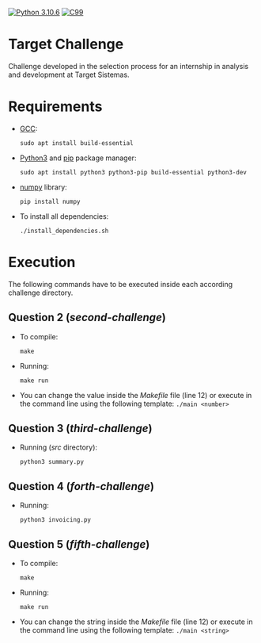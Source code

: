  [![Python 3.10.6](https://img.shields.io/badge/Python-3776AB?style=for-the-badge&logo=python&logoColor=white)](https://www.python.org/downloads/release/python-3106/)
 [![C99](https://img.shields.io/badge/C-00599C?style=for-the-badge&logo=c&logoColor=white)](https://www.open-std.org/jtc1/sc22/wg14/www/docs/n1256.pdf)

# Target Challenge

Challenge developed in the selection process for an internship in analysis and development at Target Sistemas.

# Requirements

- [GCC](https://gcc.gnu.org/onlinedocs/gcc-12.2.0/gcc.pdf):

      sudo apt install build-essential

- [Python3](https://python.org) and [pip](https://pip.pypa.io/en/stable/installation/) package manager:

      sudo apt install python3 python3-pip build-essential python3-dev

- [numpy](https://numpy.org/) library:

      pip install numpy
       
- To install all dependencies:
       
      ./install_dependencies.sh
       
# Execution

The following commands have to be executed inside each according challenge directory.

## Question 2 (_second-challenge_)

- To compile:

      make
       
- Running:

      make run
       
- You can change the value inside the _Makefile_ file (line 12) or execute in the command line using the following template: `./main <number>`

## Question 3 (_third-challenge_)

- Running (_src_ directory):

      python3 summary.py

## Question 4 (_forth-challenge_)

- Running:

      python3 invoicing.py

## Question 5 (_fifth-challenge_)

- To compile:

      make
       
- Running:

      make run
       
- You can change the string inside the _Makefile_ file (line 12) or execute in the command line using the following template: `./main <string>`
 
